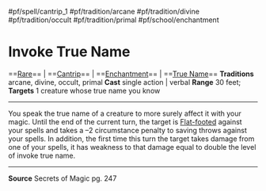 #pf/spell/cantrip_1 #pf/tradition/arcane #pf/tradition/divine #pf/tradition/occult #pf/tradition/primal #pf/school/enchantment
# Invoke True Name
==[Rare](../../../Traits/Rare.md)== | ==[Cantrip](../../../Traits/Cantrip.md)== | ==[Enchantment](../../../Traits/Enchantment.md)== | ==[True Name](../../../Traits/True%20Name.md)==
**Traditions** arcane, divine, occult, primal
**Cast** single action | verbal
**Range** 30 feet; **Targets** 1 creature whose true name you know

---
You speak the true name of a creature to more surely affect it with your magic. Until the end of the current turn, the target is [Flat-footed](../../../Conditions/Flat-footed.md) against your spells and takes a –2 circumstance penalty to saving throws against your spells. In addition, the first time this turn the target takes damage from one of your spells, it has weakness to that damage equal to double the level of invoke true name.

---
**Source** Secrets of Magic pg. 247